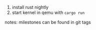 1. install rust nightly
2. start kernel in qemu with `cargo run`

notes: milestones can be found in git tags
